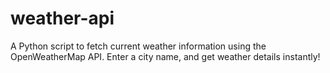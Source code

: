 # weather-api
A Python script to fetch current weather information using the OpenWeatherMap API. Enter a city name, and get weather details instantly!

